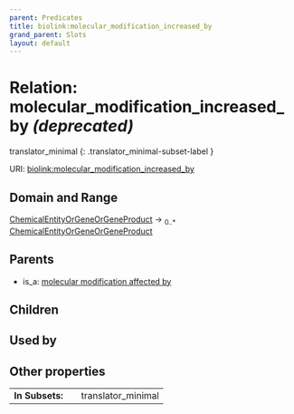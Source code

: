 ```yaml
---
parent: Predicates
title: biolink:molecular_modification_increased_by
grand_parent: Slots
layout: default
---
```


# Relation: molecular_modification_increased_by _(deprecated)_

translator_minimal
{: .translator_minimal-subset-label }




URI: [biolink:molecular_modification_increased_by](https://w3id.org/biolink/vocab/molecular_modification_increased_by)

## Domain and Range

[ChemicalEntityOrGeneOrGeneProduct](ChemicalEntityOrGeneOrGeneProduct.md) ->  <sub>0..\*</sub> [ChemicalEntityOrGeneOrGeneProduct](ChemicalEntityOrGeneOrGeneProduct.md)

## Parents

 *  is_a: [molecular modification affected by](molecular_modification_affected_by.md)

## Children


## Used by


## Other properties

|  |  |  |
| --- | --- | --- |
| **In Subsets:** | | translator_minimal |

